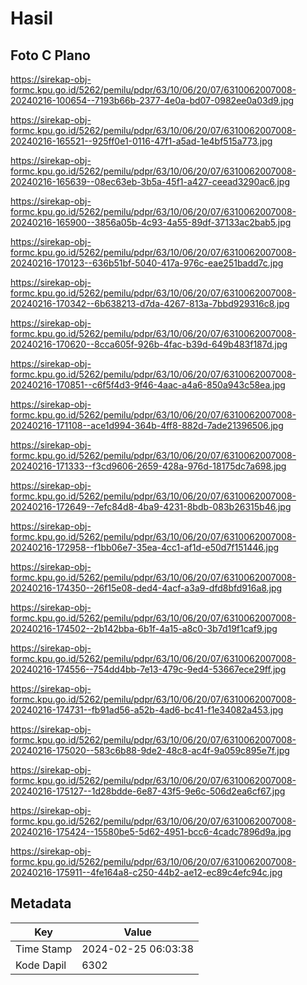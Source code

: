 # Hasil

## Foto C Plano

https://sirekap-obj-formc.kpu.go.id/5262/pemilu/pdpr/63/10/06/20/07/6310062007008-20240216-100654--7193b66b-2377-4e0a-bd07-0982ee0a03d9.jpg

https://sirekap-obj-formc.kpu.go.id/5262/pemilu/pdpr/63/10/06/20/07/6310062007008-20240216-165521--925ff0e1-0116-47f1-a5ad-1e4bf515a773.jpg

https://sirekap-obj-formc.kpu.go.id/5262/pemilu/pdpr/63/10/06/20/07/6310062007008-20240216-165639--08ec63eb-3b5a-45f1-a427-ceead3290ac6.jpg

https://sirekap-obj-formc.kpu.go.id/5262/pemilu/pdpr/63/10/06/20/07/6310062007008-20240216-165900--3856a05b-4c93-4a55-89df-37133ac2bab5.jpg

https://sirekap-obj-formc.kpu.go.id/5262/pemilu/pdpr/63/10/06/20/07/6310062007008-20240216-170123--636b51bf-5040-417a-976c-eae251badd7c.jpg

https://sirekap-obj-formc.kpu.go.id/5262/pemilu/pdpr/63/10/06/20/07/6310062007008-20240216-170342--6b638213-d7da-4267-813a-7bbd929316c8.jpg

https://sirekap-obj-formc.kpu.go.id/5262/pemilu/pdpr/63/10/06/20/07/6310062007008-20240216-170620--8cca605f-926b-4fac-b39d-649b483f187d.jpg

https://sirekap-obj-formc.kpu.go.id/5262/pemilu/pdpr/63/10/06/20/07/6310062007008-20240216-170851--c6f5f4d3-9f46-4aac-a4a6-850a943c58ea.jpg

https://sirekap-obj-formc.kpu.go.id/5262/pemilu/pdpr/63/10/06/20/07/6310062007008-20240216-171108--ace1d994-364b-4ff8-882d-7ade21396506.jpg

https://sirekap-obj-formc.kpu.go.id/5262/pemilu/pdpr/63/10/06/20/07/6310062007008-20240216-171333--f3cd9606-2659-428a-976d-18175dc7a698.jpg

https://sirekap-obj-formc.kpu.go.id/5262/pemilu/pdpr/63/10/06/20/07/6310062007008-20240216-172649--7efc84d8-4ba9-4231-8bdb-083b26315b46.jpg

https://sirekap-obj-formc.kpu.go.id/5262/pemilu/pdpr/63/10/06/20/07/6310062007008-20240216-172958--f1bb06e7-35ea-4cc1-af1d-e50d7f151446.jpg

https://sirekap-obj-formc.kpu.go.id/5262/pemilu/pdpr/63/10/06/20/07/6310062007008-20240216-174350--26f15e08-ded4-4acf-a3a9-dfd8bfd916a8.jpg

https://sirekap-obj-formc.kpu.go.id/5262/pemilu/pdpr/63/10/06/20/07/6310062007008-20240216-174502--2b142bba-6b1f-4a15-a8c0-3b7d19f1caf9.jpg

https://sirekap-obj-formc.kpu.go.id/5262/pemilu/pdpr/63/10/06/20/07/6310062007008-20240216-174556--754dd4bb-7e13-479c-9ed4-53667ece29ff.jpg

https://sirekap-obj-formc.kpu.go.id/5262/pemilu/pdpr/63/10/06/20/07/6310062007008-20240216-174731--fb91ad56-a52b-4ad6-bc41-f1e34082a453.jpg

https://sirekap-obj-formc.kpu.go.id/5262/pemilu/pdpr/63/10/06/20/07/6310062007008-20240216-175020--583c6b88-9de2-48c8-ac4f-9a059c895e7f.jpg

https://sirekap-obj-formc.kpu.go.id/5262/pemilu/pdpr/63/10/06/20/07/6310062007008-20240216-175127--1d28bdde-6e87-43f5-9e6c-506d2ea6cf67.jpg

https://sirekap-obj-formc.kpu.go.id/5262/pemilu/pdpr/63/10/06/20/07/6310062007008-20240216-175424--15580be5-5d62-4951-bcc6-4cadc7896d9a.jpg

https://sirekap-obj-formc.kpu.go.id/5262/pemilu/pdpr/63/10/06/20/07/6310062007008-20240216-175911--4fe164a8-c250-44b2-ae12-ec89c4efc94c.jpg


## Metadata

| Key        | Value               |
| ---------- | ------------------- |
| Time Stamp | 2024-02-25 06:03:38 |
| Kode Dapil | 6302                |



